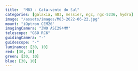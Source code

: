 ```yaml
---
title:  "M83 - Cata-vento do Sul"
categories: [galaxia, m83, messier, ngc, ngc-5236, hydra]
image: "/assets/images/M83-2022-06-22.jpg"
mount: "iOptron CEM26"
imagingCamera: "ZWO ASI294MM"
telescope: "GSO RC6"
guidingCamera: "-"
guidescope: "-"
luminance: [30, 10]
red: [30, 10]
green: [30, 10]
blue: [30, 10]
---
```

